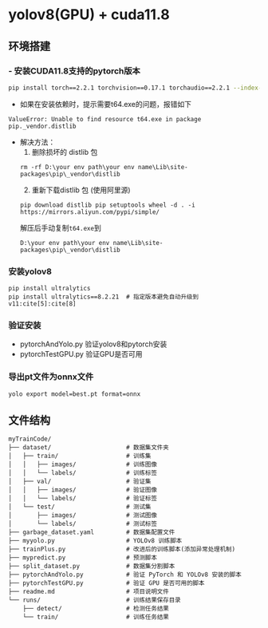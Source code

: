 # yolov8(GPU) + cuda11.8 

## 环境搭建
### - 安装CUDA11.8支持的pytorch版本 
``` bash
pip install torch==2.2.1 torchvision==0.17.1 torchaudio==2.2.1 --index-url https://download.pytorch.org/whl/cu118
```
- 如果在安装依赖时，提示需要t64.exe的问题，报错如下
```
ValueError: Unable to find resource t64.exe in package pip._vendor.distlib
```
- 解决方法：
    1. 删除损坏的 distlib 包
    ```
    rm -rf D:\your env path\your env name\Lib\site-packages\pip\_vendor\distlib
    ``` 
    2. 重新下载distlib 包 (使用阿里源)
    ```
    pip download distlib pip setuptools wheel -d . -i https://mirrors.aliyun.com/pypi/simple/    
    ```
    解压后手动复制```t64.exe```到
    ```
    D:\your env path\your env name\Lib\site-packages\pip\_vendor\distlib
    ```
### 安装yolov8
```
pip install ultralytics
pip install ultralytics==8.2.21  # 指定版本避免自动升级到 v11:cite[5]:cite[8]
```
### 验证安装
- pytorchAndYolo.py 验证yolov8和pytorch安装
- pytorchTestGPU.py 验证GPU是否可用

### 导出pt文件为onnx文件
``` shell
yolo export model=best.pt format=onnx
```



## 文件结构

```
myTrainCode/
├── dataset/                     # 数据集文件夹
│   ├── train/                   # 训练集
│   │   ├── images/              # 训练图像
│   │   └── labels/              # 训练标签
│   ├── val/                     # 验证集
│   │   ├── images/              # 验证图像
│   │   └── labels/              # 验证标签
│   └── test/                    # 测试集
│       ├── images/              # 测试图像
│       └── labels/              # 测试标签
├── garbage_dataset.yaml         # 数据集配置文件
├── myyolo.py                    # YOLOv8 训练脚本
├── trainPlus.py                 # 改进后的训练脚本(添加异常处理机制)
├── mypredict.py                 # 预测脚本
├── split_dataset.py             # 数据集分割脚本
├── pytorchAndYolo.py            # 验证 PyTorch 和 YOLOv8 安装的脚本
├── pytorchTestGPU.py            # 验证 GPU 是否可用的脚本
├── readme.md                    # 项目说明文件
└── runs/                        # 训练结果保存目录
    ├── detect/                  # 检测任务结果
    └── train/                   # 训练任务结果
```